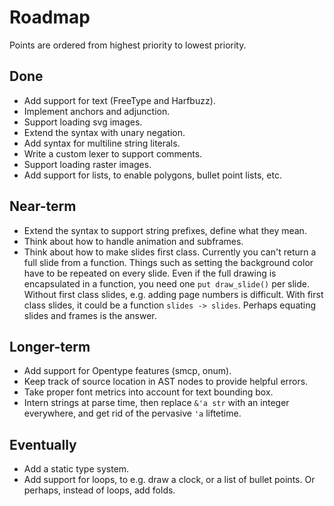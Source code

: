 # Roadmap

Points are ordered from highest priority to lowest priority.

## Done

* Add support for text (FreeType and Harfbuzz).
* Implement anchors and adjunction.
* Support loading svg images.
* Extend the syntax with unary negation.
* Add syntax for multiline string literals.
* Write a custom lexer to support comments.
* Support loading raster images.
* Add support for lists, to enable polygons, bullet point lists, etc.

## Near-term

* Extend the syntax to support string prefixes, define what they mean.
* Think about how to handle animation and subframes.
* Think about how to make slides first class. Currently you can't return a full
  slide from a function. Things such as setting the background color have to be
  repeated on every slide. Even if the full drawing is encapsulated in a
  function, you need one `put draw_slide()` per slide. Without first class
  slides, e.g. adding page numbers is difficult. With first class slides, it
  could be a function `slides -> slides`. Perhaps equating slides and frames is
  the answer.

## Longer-term

* Add support for Opentype features (smcp, onum).
* Keep track of source location in AST nodes to provide helpful errors.
* Take proper font metrics into account for text bounding box.
* Intern strings at parse time, then replace `&'a str` with an integer
  everywhere, and get rid of the pervasive `'a` liftetime.

## Eventually

* Add a static type system.
* Add support for loops, to e.g. draw a clock, or a list of bullet points. Or
  perhaps, instead of loops, add folds.
